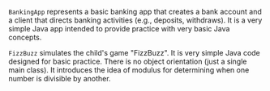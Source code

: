 `BankingApp` represents a basic banking app that creates a bank account and a client that directs banking activities (e.g., deposits, withdraws). It is a very simple Java app intended to provide practice with very basic Java concepts.

`FizzBuzz` simulates the child's game "FizzBuzz". It is very simple Java code designed for basic practice. There is no object orientation (just a single main class). It introduces the idea of modulus for determining when one number is divisible by another.